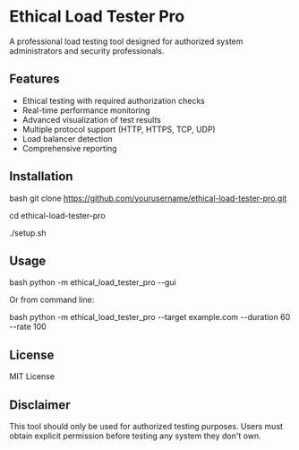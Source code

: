# Ethical Load Tester Pro

A professional load testing tool designed for authorized system administrators and security professionals.

## Features

- Ethical testing with required authorization checks
- Real-time performance monitoring
- Advanced visualization of test results
- Multiple protocol support (HTTP, HTTPS, TCP, UDP)
- Load balancer detection
- Comprehensive reporting

## Installation

bash
git clone https://github.com/yourusername/ethical-load-tester-pro.git

cd ethical-load-tester-pro

./setup.sh

## Usage

bash
python -m ethical_load_tester_pro --gui

Or from command line:

bash
python -m ethical_load_tester_pro --target example.com --duration 60 --rate 100

## License

MIT License

## Disclaimer

This tool should only be used for authorized testing purposes. Users must obtain explicit permission before testing any system they don't own.

